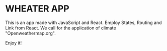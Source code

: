 #  WHEATER APP

This is an app made with JavaScript and React.
Employ States, Routing and Link from React.
We call for the application of climate "Openweathermap.org".

Enjoy it!